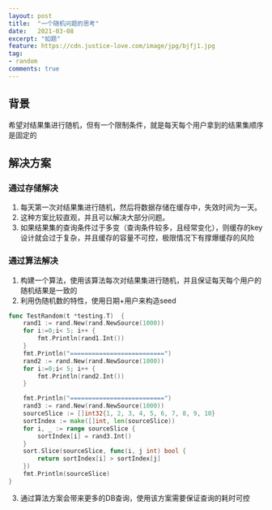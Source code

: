 ```yaml
---
layout: post
title:  "一个随机问题的思考"
date:   2021-03-08
excerpt: "如题"
feature: https://cdn.justice-love.com/image/jpg/bjfj1.jpg
tag:
- random
comments: true
---
```


## 背景

希望对结果集进行随机，但有一个限制条件，就是每天每个用户拿到的结果集顺序是固定的

## 解决方案

### 通过存储解决

1. 每天第一次对结果集进行随机，然后将数据存储在缓存中，失效时间为一天。
2. 这种方案比较直观，并且可以解决大部分问题。
3. 如果结果集的查询条件过于多变（查询条件较多，且经常变化），则缓存的key设计就会过于复杂，并且缓存的容量不可控，极限情况下有撑爆缓存的风险

### 通过算法解决

1. 构建一个算法，使用该算法每次对结果集进行随机，并且保证每天每个用户的随机结果是一致的
2. 利用伪随机数的特性，使用日期+用户来构造seed
```go
func TestRandom(t *testing.T)  {
	rand1 := rand.New(rand.NewSource(1000))
	for i:=0;i< 5; i++ {
		fmt.Println(rand1.Int())
	}
	fmt.Println("==========================")
	rand2 := rand.New(rand.NewSource(1000))
	for i:=0;i< 5; i++ {
		fmt.Println(rand2.Int())
	}

	fmt.Println("==========================")
	rand3 := rand.New(rand.NewSource(1000))
	sourceSlice := []int32{1, 2, 3, 4, 5, 6, 7, 8, 9, 10}
	sortIndex := make([]int, len(sourceSlice))
	for i, _ := range sourceSlice {
		sortIndex[i] = rand3.Int()
	}
	sort.Slice(sourceSlice, func(i, j int) bool {
		return sortIndex[i] > sortIndex[j]
	})
	fmt.Println(sourceSlice)
}
```
3. 通过算法方案会带来更多的DB查询，使用该方案需要保证查询的耗时可控